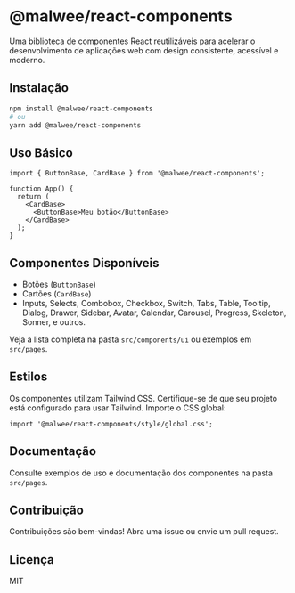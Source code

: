 # @malwee/react-components

Uma biblioteca de componentes React reutilizáveis para acelerar o desenvolvimento de aplicações web com design consistente, acessível e moderno.

## Instalação

```bash
npm install @malwee/react-components
# ou
yarn add @malwee/react-components
```

## Uso Básico

```tsx
import { ButtonBase, CardBase } from '@malwee/react-components';

function App() {
  return (
    <CardBase>
      <ButtonBase>Meu botão</ButtonBase>
    </CardBase>
  );
}
```

## Componentes Disponíveis

- Botões (`ButtonBase`)
- Cartões (`CardBase`)
- Inputs, Selects, Combobox, Checkbox, Switch, Tabs, Table, Tooltip, Dialog, Drawer, Sidebar, Avatar, Calendar, Carousel, Progress, Skeleton, Sonner, e outros.

Veja a lista completa na pasta `src/components/ui` ou exemplos em `src/pages`.

## Estilos

Os componentes utilizam Tailwind CSS. Certifique-se de que seu projeto está configurado para usar Tailwind. Importe o CSS global:

```tsx
import '@malwee/react-components/style/global.css';
```

## Documentação

Consulte exemplos de uso e documentação dos componentes na pasta `src/pages`.

## Contribuição

Contribuições são bem-vindas! Abra uma issue ou envie um pull request.

## Licença

MIT
